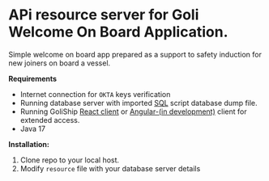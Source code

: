 # APi resource server for Goli Welcome On Board Application.

Simple welcome on board app prepared as a support to safety induction for new joiners on board a vessel. 

**Requirements**
- Internet connection for `OKTA` keys verification
- Running database server with imported [SQL](https://github.com/devgitt82/GoliShip-SQL) script database dump file.
- Running GoliShip [React client]() or [Angular-(in development)]() client for extended access.
- Java 17

**Installation:**

1. Clone repo to your local host.
2. Modify `resource` file with your database server details

